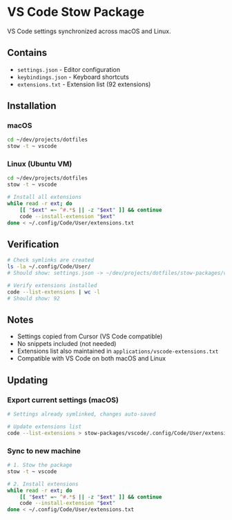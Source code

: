 # VS Code Stow Package

VS Code settings synchronized across macOS and Linux.

## Contains

- `settings.json` - Editor configuration
- `keybindings.json` - Keyboard shortcuts
- `extensions.txt` - Extension list (92 extensions)

## Installation

### macOS

```bash
cd ~/dev/projects/dotfiles
stow -t ~ vscode
```

### Linux (Ubuntu VM)

```bash
cd ~/dev/projects/dotfiles
stow -t ~ vscode

# Install all extensions
while read -r ext; do
    [[ "$ext" =~ ^#.*$ || -z "$ext" ]] && continue
    code --install-extension "$ext"
done < ~/.config/Code/User/extensions.txt
```

## Verification

```bash
# Check symlinks are created
ls -la ~/.config/Code/User/
# Should show: settings.json -> ~/dev/projects/dotfiles/stow-packages/vscode/.config/Code/User/settings.json

# Verify extensions installed
code --list-extensions | wc -l
# Should show: 92
```

## Notes

- Settings copied from Cursor (VS Code compatible)
- No snippets included (not needed)
- Extensions list also maintained in `applications/vscode-extensions.txt`
- Compatible with VS Code on both macOS and Linux

## Updating

### Export current settings (macOS)

```bash
# Settings already symlinked, changes auto-saved

# Update extensions list
code --list-extensions > stow-packages/vscode/.config/Code/User/extensions.txt
```

### Sync to new machine

```bash
# 1. Stow the package
stow -t ~ vscode

# 2. Install extensions
while read -r ext; do
    [[ "$ext" =~ ^#.*$ || -z "$ext" ]] && continue
    code --install-extension "$ext"
done < ~/.config/Code/User/extensions.txt
```
